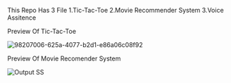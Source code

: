 This Repo Has 3 File 
1.Tic-Tac-Toe
2.Movie Recommender System
3.Voice Assitence

Preview Of Tic-Tac-Toe

![98207006-625a-4077-b2d1-e86a06c08f92](https://github.com/souraj1234/codsoft/assets/101081878/74a0f856-b4e1-4a54-a489-d14cd2612660)

Preview Of Movie Recomender System

![Output SS](https://github.com/souraj1234/codsoft/assets/101081878/2f99f4b7-64f6-439c-a720-8ffa20737bbb)
